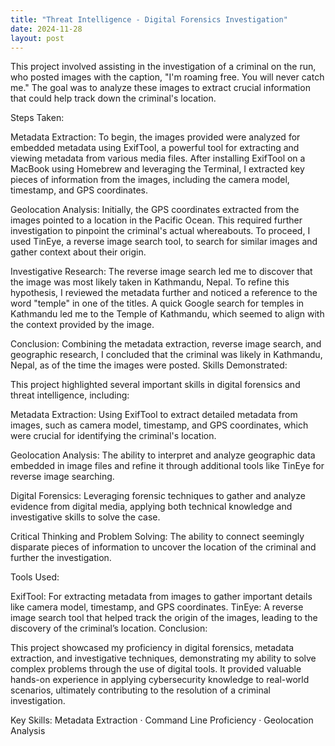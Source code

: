 ```yaml
---
title: "Threat Intelligence - Digital Forensics Investigation"
date: 2024-11-28
layout: post
---
```

This project involved assisting in the investigation of a criminal on the run, who posted images with the caption, "I'm roaming free. You will never catch me." The goal was to analyze these images to extract crucial information that could help track down the criminal's location.

Steps Taken:

Metadata Extraction: To begin, the images provided were analyzed for embedded metadata using ExifTool, a powerful tool for extracting and viewing metadata from various media files. After installing ExifTool on a MacBook using Homebrew and leveraging the Terminal, I extracted key pieces of information from the images, including the camera model, timestamp, and GPS coordinates.

Geolocation Analysis: Initially, the GPS coordinates extracted from the images pointed to a location in the Pacific Ocean. This required further investigation to pinpoint the criminal's actual whereabouts. To proceed, I used TinEye, a reverse image search tool, to search for similar images and gather context about their origin.

Investigative Research: The reverse image search led me to discover that the image was most likely taken in Kathmandu, Nepal. To refine this hypothesis, I reviewed the metadata further and noticed a reference to the word "temple" in one of the titles. A quick Google search for temples in Kathmandu led me to the Temple of Kathmandu, which seemed to align with the context provided by the image.

Conclusion: Combining the metadata extraction, reverse image search, and geographic research, I concluded that the criminal was likely in Kathmandu, Nepal, as of the time the images were posted. Skills Demonstrated:

This project highlighted several important skills in digital forensics and threat intelligence, including:

Metadata Extraction: Using ExifTool to extract detailed metadata from images, such as camera model, timestamp, and GPS coordinates, which were crucial for identifying the criminal's location.

Geolocation Analysis: The ability to interpret and analyze geographic data embedded in image files and refine it through additional tools like TinEye for reverse image searching.

Digital Forensics: Leveraging forensic techniques to gather and analyze evidence from digital media, applying both technical knowledge and investigative skills to solve the case.

Critical Thinking and Problem Solving: The ability to connect seemingly disparate pieces of information to uncover the location of the criminal and further the investigation.

Tools Used:

ExifTool: For extracting metadata from images to gather important details like camera model, timestamp, and GPS coordinates. TinEye: A reverse image search tool that helped track the origin of the images, leading to the discovery of the criminal’s location. Conclusion:

This project showcased my proficiency in digital forensics, metadata extraction, and investigative techniques, demonstrating my ability to solve complex problems through the use of digital tools. It provided valuable hands-on experience in applying cybersecurity knowledge to real-world scenarios, ultimately contributing to the resolution of a criminal investigation.

Key Skills: Metadata Extraction · Command Line Proficiency · Geolocation Analysis
